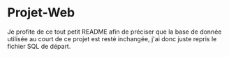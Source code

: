 # Projet-Web

Je profite de ce tout petit README afin de préciser que la base de donnée utilisée au court de ce projet est resté inchangée, j'ai donc juste repris le fichier SQL de départ.
